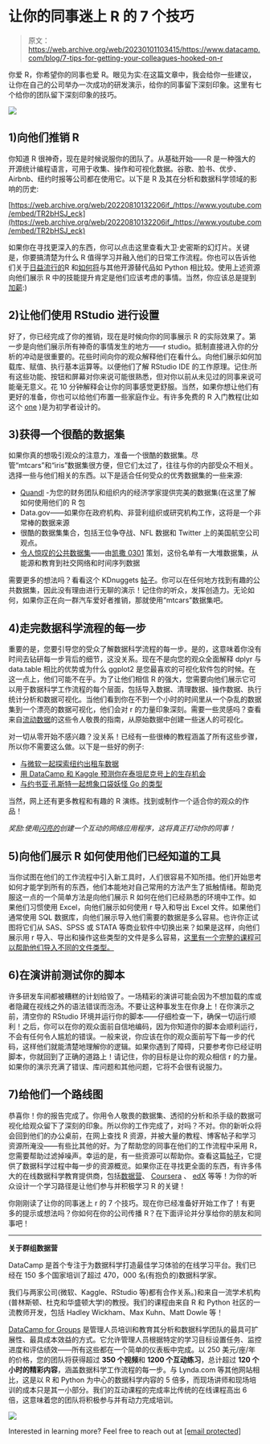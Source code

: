 # 让你的同事迷上 R 的 7 个技巧

> 原文：<https://web.archive.org/web/20230101103415/https://www.datacamp.com/blog/7-tips-for-getting-your-colleagues-hooked-on-r>

你爱 R，你希望你的同事也爱 R。眼见为实:在这篇文章中，我会给你一些建议，让你在自己的公司举办一次成功的研发演示，给你的同事留下深刻印象。这里有七个给你的团队留下深刻印象的技巧。

[![](img/0a4018b27c5ae0e424f3e42c2ba18612.png)](https://web.archive.org/web/20220810132206/https://www.datacamp.com/groups/business/?utm_source=tutorial&utm_medium=community&utm_campaign=groups)

## 1)向他们推销 R

你知道 R 很神奇，现在是时候说服你的团队了。从基础开始——R 是一种强大的开源统计编程语言，可用于收集、操作和可视化数据。谷歌、脸书、优步、Airbnb、纽约时报等公司都在使用它。以下是 R 及其在分析和数据科学领域的影响的历史:

[https://web.archive.org/web/20220810132206if_/https://www.youtube.com/embed/TR2bHSJ_eck](https://web.archive.org/web/20220810132206if_/https://www.youtube.com/embed/TR2bHSJ_eck)

如果你在寻找更深入的东西，你可以点击这里查看大卫·史密斯的幻灯片。关键是，你要搞清楚为什么 R 值得学习并融入他们的日常工作流程。你也可以告诉他们关于[日益流行的](https://web.archive.org/web/20220810132206/https://www.r-bloggers.com/r-moves-up-to-5th-place-in-ieee-language-rankings/)R 和[如何将](https://web.archive.org/web/20220810132206/https://www.datacamp.com/community/tutorials/r-or-python-for-data-analysis/#gs.jUWQfAI)与其他开源替代品如 Python 相比较。使用上述资源向他们展示 R 中的技能提升肯定是他们应该考虑的事情。当然，你应该总是提到[加薪](https://web.archive.org/web/20220810132206/https://www.oreilly.com/ideas/2015-data-science-salary-survey):)

## 2)让他们使用 RStudio 进行设置

好了，你已经完成了你的推销，现在是时候向你的同事展示 R 的实际效果了。第一步是向他们展示所有神奇的事情发生的地方——r studio。抵制直接进入你的分析的冲动是很重要的。花些时间向你的观众解释他们在看什么。向他们展示如何加载库、赋值、执行基本运算等。以便他们了解 RStudio IDE 的工作原理。记住:所有这些功能、按钮和屏幕对你来说可能很熟悉，但对你以前从未见过的同事来说可能毫无意义。花 10 分钟解释会让你的同事感觉更舒服。当然，如果你想让他们有更好的准备，你也可以给他们布置一些家庭作业。有许多免费的 R 入门教程(比如这个 [one](https://web.archive.org/web/20220810132206/https://www.datacamp.com/courses/free-introduction-to-r/) )是为初学者设计的。

## 3)获得一个很酷的数据集

如果你真的想吸引观众的注意力，准备一个很酷的数据集。尽管“mtcars”和“iris”数据集很方便，但它们太过了，往往与你的内部受众不相关。选择一些与他们相关的东西。以下是适合任何受众的优秀数据集的一些来源:

*   [Quandl](https://web.archive.org/web/20220810132206/https://www.quandl.com/) -为您的财务团队和组织内的经济学家提供完美的数据集(在这里了解如何使用他们的 R 包
*   Data.gov——如果你在政府机构、非营利组织或研究机构工作，这将是一个非常棒的数据来源
*   很酷的数据集集合，包括王位争夺战、NFL 数据和 Twitter 上的美国航空公司观点。
*   [令人惊叹的公共数据集](https://web.archive.org/web/20220810132206/https://github.com/caesar0301/awesome-public-datasets#education)——由[凯撒 0301](https://web.archive.org/web/20220810132206/https://github.com/caesar0301) 策划，这份名单有一大堆数据集，从能源和教育到社交网络和时间序列数据

需要更多的想法吗？看看这个 KDnuggets [帖子](https://web.archive.org/web/20220810132206/http://www.kdnuggets.com/datasets/index.html)。你可以在任何地方找到有趣的公共数据集，因此没有理由进行无聊的演示！记住你的听众，发挥创造力。无论如何，如果你正在向一群汽车爱好者推销，那就使用“mtcars”数据集吧。

## 4)走完数据科学流程的每一步

重要的是，您要引导您的受众了解数据科学流程的每一步。是的，这意味着你没有时间去钻研每一步背后的细节，这没关系。现在不是向您的观众全面解释 dplyr 与 data.table 相比的优势或为什么 ggplot2 是您最喜欢的可视化软件包的时候。在这一点上，他们可能不在乎。为了让他们相信 R 的强大，您需要向他们展示它可以用于数据科学工作流程的每个层面，包括导入数据、清理数据、操作数据、执行统计分析和数据可视化。当他们看到你在不到一个小时的时间里从一个杂乱的数据集到一个漂亮的数据可视化，他们会对 r 的力量印象深刻。需要一些灵感吗？查看来自[流动数据](https://web.archive.org/web/20220810132206/http://flowingdata.com/category/guides/)的这些令人敬畏的指南，从原始数据中创建一些迷人的可视化。

对一切从零开始不感兴趣？没关系！已经有一些很棒的教程涵盖了所有这些步骤，所以你不需要这么做。以下是一些好的例子:

*   [与微软一起探索纽约出租车数据](https://web.archive.org/web/20220810132206/https://msdn.microsoft.com/en-us/library/mt612857.aspx)
*   [用 DataCamp 和 Kaggle 预测你在泰坦尼克号上的生存机会](https://web.archive.org/web/20220810132206/https://www.datacamp.com/community/open-courses/kaggle-tutorial-on-machine-learing-the-sinking-of-the-titanic/?utm_campaign=kaggle-ml-launch&utm_medium=blog&utm_source=kaggle-ml-launch#gs.ti4=AeM)
*   [与约书亚·孔斯特一起想象口袋妖怪 Go 的类型](https://web.archive.org/web/20220810132206/http://jkunst.com/r/pokemon-visualize-em-all/)

当然，网上还有更多教程和有趣的 R 演练。找到或制作一个适合你的观众的作品！

*奖励:使用[闪亮的](https://web.archive.org/web/20220810132206/http://shiny.rstudio.com/)创建一个互动的网络应用程序，这将真正打动你的同事！*

## 5)向他们展示 R 如何使用他们已经知道的工具

当你试图在他们的工作流程中引入新工具时，人们很容易不知所措。他们开始思考如何才能学到所有的东西，他们本能地对自己常用的方法产生了抵触情绪。帮助克服这一点的一个简单方法是向他们展示 R 如何在他们已经熟悉的环境中工作。如果他们习惯使用 Excel，向他们展示如何使用 r 导入和导出 Excel 文件。如果他们通常使用 SQL 数据库，向他们展示导入他们需要的数据是多么容易。也许你正试图将它们从 SAS、SPSS 或 STATA 等商业软件中切换出来？如果是这样，向他们展示用 r 导入、导出和操作这些类型的文件是多么容易，[这里有一个完整的课程可以帮助他们导入不同的文件类型。](https://web.archive.org/web/20220810132206/https://www.datacamp.com/courses/importing-data-into-r/)

## 6)在演讲前测试你的脚本

许多研发车间都被糟糕的计划给毁了。一场精彩的演讲可能会因为不想加载的库或者隐藏在视线之外的语法错误而泡汤。不要让这种事发生在你身上！在你演示之前，清空你的 RStudio 环境并运行你的脚本——仔细检查一下，确保一切运行顺利！之后，你可以在你的观众面前自信地编码，因为你知道你的脚本会顺利运行，不会有任何令人尴尬的错误。一般来说，你应该在你的观众面前写下每一步的代码，这样他们就能清楚地理解你的逻辑。如果你遇到了障碍，只要参考你已经证明脚本，你就回到了正确的道路上！请记住，你的目标是让你的观众相信 r 的力量。如果你的演示充满了错误、库问题和其他问题，它将不会很有说服力。

## 7)给他们一个路线图

恭喜你！你的报告完成了。你用令人敬畏的数据集、透彻的分析和杀手级的数据可视化给观众留下了深刻的印象。所以你的工作完成了，对吗？不对。你的新听众将会回到他们的办公桌前，在网上查找 R 资源，并被大量的教程、博客帖子和学习资源所淹没——有些比其他的好。为了帮助您的同事在他们的工作流程中采用 R，您需要帮助过滤掉噪声。幸运的是，有一些资源可以帮助你。查看这篇[帖子](https://web.archive.org/web/20220810132206/https://www.r-bloggers.com/how-to-learn-r-2/)，它提供了数据科学过程中每一步的资源概览。如果你正在寻找更全面的东西，有许多伟大的在线数据科学教育提供商，包括[数据营](https://web.archive.org/web/20220810132206/https://www.datacamp.com/home/)、 [Coursera](https://web.archive.org/web/20220810132206/https://www.coursera.org/specializations/jhu-data-science) 、 [edX](https://web.archive.org/web/20220810132206/https://www.edx.org/course/introduction-r-data-science-microsoft-dat204x-1) 等等！为你的听众设计一个学习路径是让他们参与并积极学习 R 的关键！

你刚刚读了让你的同事迷上 r 的 7 个技巧。现在你已经准备好开始工作了！有更多的提示或想法吗？你如何在你的公司传播 R？在下面评论并分享给你的朋友和同事吧！

* * *

**关于群组数据营**

DataCamp 是首个专注于为数据科学打造最佳学习体验的在线学习平台。我们已经在 150 多个国家培训了超过 470，000 名(有抱负的)数据科学家。

我们与两家公司(微软、Kaggle、RStudio 等)都有合作关系。)和来自一流学术机构(普林斯顿、杜克和华盛顿大学)的教授。我们的课程由来自 R 和 Python 社区的一流教师开发，包括 Hadley Wickham、Max Kuhn、Matt Dowle 等！

[DataCamp for Groups](https://web.archive.org/web/20220810132206/https://www.datacamp.com/groups/business/?utm_source=tutorial&utm_medium=community&utm_campaign=groups) 是管理人员培训和教育其分析和数据科学团队的最具可扩展性、最具成本效益的方式。它允许管理人员根据特定的学习目标设置任务、监控进度和评估绩效——所有这些都在一个简单的仪表板中完成。以 250 美元/座/年的价格，您的团队将获得超过 **350 个视频**和 **1200 个互动练习**，总计超过 **120 个小时的精彩内容**，涵盖数据科学工作流程的每一步。与 Lynda.com 等其他网站相比，这是以 R 和 Python 为中心的数据科学内容的 5 倍多，而现场讲师和现场培训的成本只是其一小部分。我们的互动课程的完成率比传统的在线课程高出 6 倍，这意味着您的团队将积极参与并有动力完成培训。

[![](img/c2d96c1a261595c54f84eb03fc9cb9c0.png)](https://web.archive.org/web/20220810132206/https://www.datacamp.com/groups/business/?utm_source=tutorial&utm_medium=community&utm_campaign=groups)

Interested in learning more? Feel free to reach out at [[email protected]](/web/20220810132206/https://www.datacamp.com/cdn-cgi/l/email-protection#244e454f416440455045474549540a474b49)